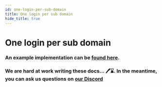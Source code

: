 ```yaml
---
id: one-login-per-sub-domain
title: One login per sub domain
hide_title: true
---
```


# One login per sub domain

### An example implementation can be [found here](https://github.com/supertokens/supertokens-auth-react/tree/master/examples/with-one-login-per-subdomain).


### We are hard at work writing these docs... 🖊️⌛. In the meantime, you can ask us questions on [our Discord](https://supertokens.io/discord)